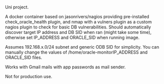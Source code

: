 Uni project.

A docker container based on jasonrivers/nagios providing pre-installed check_oracle_health plugin, and nmap with a vulners plugin as a custom nagios plugin to check for basic DB vulnerabilities.
Should automatically discover target IP address and DB SID when ran (might take some time),
otherwise set IP_ADDRESS and ORACLE_SID when running image.

Assumes 192.168.x.0/24 subnet and generic ODB SID for simplicity. You can manually change the values of /home/oracle-monitorIP_ADDRESS and ORACLE_SID files.

Works with Gmail mails with app passwords as mail sender.

Not for production use.
